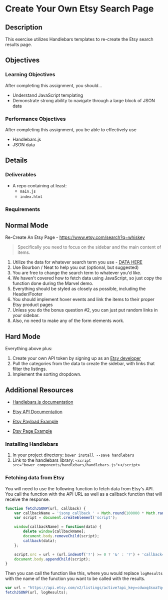 # Create Your Own Etsy Search Page

## Description
This exercise utilizes Handlebars templates to re-create the Etsy search results page.


## Objectives

### Learning Objectives

After completing this assignment, you should…

- Understand JavaScript templating
- Demonstrate strong ability to navigate through a large block of JSON data

### Performance Objectives

After completing this assignment, you be able to effectively use

* Handlebars.js
* JSON data


## Details

### Deliverables

* A repo containing at least:
  * `main.js`
  * `index.html`

### Requirements

## Normal Mode

Re-Create An Etsy Page - https://www.etsy.com/search?q=whiskey

> Specifically you need to focus on the sidebar and the main content of items. 

1. Utilize the data for whatever search term you use - [DATA
   HERE](https://api.etsy.com/v2/listings/active.js?api_key=cdwxq4soa7q4zuavbtynj8wx&keywords=whiskey&includes=Images,Shop&sort_on=score)
2. Use Bourbon / Neat to help you out (optional, but suggested)
3. You are free to change the search term to whatever you'd like.
4. We haven't covered how to fetch data using JavaScript, so just copy the function done during the Marvel demo.
5. Everything should be styled as closely as possible, including the Header/Footer
6. You should implement hover events and link the items to their proper Etsy product pages
7. Unless you do the bonus question #2, you can just put random links in your sidebar.
8. Also, no need to make any of the form elements work.

## Hard Mode

Everything above plus:

1. Create your own API token by signing up as an [Etsy developer](https://www.etsy.com/developers/)
2. Pull the categories from the data to create the sidebar, with links that filter the listings.
3. Implement the sorting dropdown.

## Additional Resources

- [Handlebars.js documentation](http://handlebarsjs.com/)

- [Etsy API Documentation](https://www.etsy.com/developers/documentation/reference/listing)
- [Etsy Payload
  Example](https://api.etsy.com/v2/listings/active.js?api_key=cdwxq4soa7q4zuavbtynj8wx&keywords=tacos&includes=Images,Shop&sort_on=score)
- [Etsy Page Example](https://www.etsy.com/search?q=tacos)

### Installing Handlebars
1. In your project directory: `bower install --save handlebars`
2. Link to the handlebars library: `<script
   src="bower_components/handlebars/handlebars.js"></script>`

### Fetching data from Etsy
You will need to use the following function to fetch data from Etsy's API. You
call the function with the API URL as well as a callback function that will
receive the response.

```js
function fetchJSONP(url, callback) {
    var callbackName = 'jsonp_callback_' + Math.round(100000 * Math.random());
    var script = document.createElement('script');

    window[callbackName] = function(data) {
        delete window[callbackName];
        document.body.removeChild(script);
        callback(data);
    };

    script.src = url + (url.indexOf('?') >= 0 ? '&' : '?') + 'callback=' + callbackName;
    document.body.appendChild(script);
}
```

Then you can call the function like this, where you would replace `logResults`
with the name of the function you want to be called with the results.

```js
var url = "https://api.etsy.com/v2/listings/active?api_key=cdwxq4soa7q4zuavbtynj8wx&keywords=tacos&includes=Images,Shop";
fetchJSONP(url, logResults);
```
